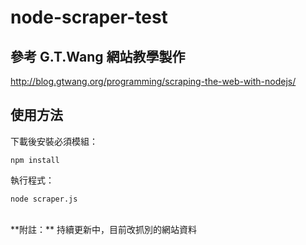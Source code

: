# node-scraper-test


## 參考 G.T.Wang 網站教學製作

http://blog.gtwang.org/programming/scraping-the-web-with-nodejs/


## 使用方法

下載後安裝必須模組：

```text
npm install
```

執行程式：

```text
node scraper.js
```
<br/>
**附註：**
持續更新中，目前改抓別的網站資料

